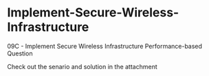 # Implement-Secure-Wireless-Infrastructure

09C - Implement Secure Wireless Infrastructure Performance-based Question

Check out the senario and solution in the attachment  
